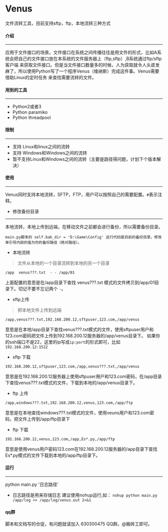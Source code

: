# Venus
文件流转工具，目前支持sftp，ftp，本地流转三种方式
#### 介绍
----
应用于文件接口的场景。文件接口在系统之间传播往往是用文件的形式，比如A系统会把自己的文件接口放在本系统的文件服务器上（ftp,sftp）,B系统通过ftp/sftp客户端
来获取文件接口。但是当文件接口数量多的时候，人为获取就令人头皮发麻了，所以使用Python写了一个程序Venus（维纳斯）完成这件事。Venus需要借助Linux的定时任务
来查找需要流转的文件。

#### 用到的工具
----
- Python2或者3
- Python paramiko
- Python threadpool

#### 限制
----
- 支持 Linux和linux之间的流转
- 支持 Windows和Windows之间的流转
- 暂不支持Linux和Windows之间的流转（主要是路径得问题，计划下个版本解决）
#### 使用
----
Venus同时支持本地流转，SFTP，FTP，用户可以按照自己的需要配置。`#`表示注释。
- 修改备份目录
----
本地流转，本地上传到远端，在移动文件之前都会进行备份，所以需要备份目录。
```
main.py脚本的 self.bak_dir = 'D:\Game\Config' 这行代码是目前的备份目录。修改单引号内部的值为你的备份路径（绝对路径）。
```
- 本地流转
> 文件从本地的一个目录流转到本地的另一个目录
```
/app  venus???.txt  - - /app/01
```
上面配置的意思是在/app目录下查找 venus???.txt 模式的文件拷贝到/app/01目录下。切记不要不忘记两个 `-`。

- sftp上传
> 把本地文件上传到远端
```
/app,venus???.txt,192.168.200.12,sftpuser,123.com,/app/venus
```
意思是在本地/app目录下查找venus???.txt模式的文件，使用sftpuser用户和123.com密码把文件上传到192.168.200.12服务器的/app/venus目录下。
如果你的ssh端口不是22，这里的ip写成`ip:port`的形式即可，比如`192.168.200.12:1522`
- sftp 下载
```
192.168.200.12,sftpuser,123.com,/app,venus???.txt,/app/venus
```
意思是在192.168.200.12服务器上使用sftpuser用户和123.com密码，在/app目录下查找venus???.txt模式的文件，下载到本地的/app/venus目录下。
- ftp 上传
```
/app,windows???.txt,192.168.200.12,venus,123.com,/app/ftp
```
意思是在本地查找windows???.txt模式的文件，使用veuns用户和123.com密码，把文件上传到/app/ftp目录下

- ftp 下载
```
192.168.200.12,venus,123.com,/app,Es*.py,/app/ftp
```
意思是使用venus用户密码123.com在192.168.200.12服务器的/app目录下查找Es*.py模式的文件下载到本地的/app/ftp目录下。

#### 运行
----
python main.py '日志路径'
- 日志路径是用来存储日志
建议使用nohup运行,如：
`nohup python main.py /app/log >> /app/log/venus.out 2>&1`

#### qq群
脚本和文档写的仓促，有问题就请加入 630300475 QQ群。@搬砖工即可。
